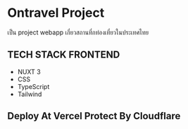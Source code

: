 # Ontravel Project
เป็น project webapp เกี่ยวสถานที่กท่องเที่ยวในประเทศไทย

## TECH STACK FRONTEND
- NUXT 3
- CSS
- TypeScript
- Tailwind

## Deploy At Vercel Protect By Cloudflare
